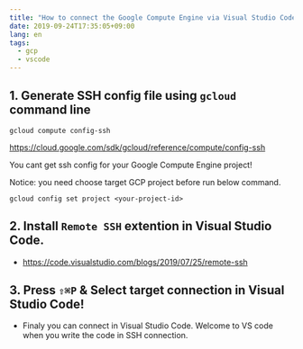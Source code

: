 ```yaml
---
title: "How to connect the Google Compute Engine via Visual Studio Code"
date: 2019-09-24T17:35:05+09:00
lang: en
tags:
  - gcp
  - vscode
---
```


## 1. Generate SSH config file using `gcloud` command line

```
gcloud compute config-ssh
```

https://cloud.google.com/sdk/gcloud/reference/compute/config-ssh

You cant get ssh config for your Google Compute Engine project!

Notice: you need choose target GCP project before run below command.

```
gcloud config set project <your-project-id>
```

## 2. Install `Remote SSH` extention in Visual Studio Code.

- https://code.visualstudio.com/blogs/2019/07/25/remote-ssh

## 3. Press `⇧⌘P` & Select target connection in Visual Studio Code!

- Finaly you can connect in Visual Studio Code. Welcome to VS code when you write the code in SSH connection.
